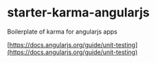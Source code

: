 # starter-karma-angularjs

Boilerplate of karma for angularjs apps

[https://docs.angularjs.org/guide/unit-testing](https://docs.angularjs.org/guide/unit-testing)
